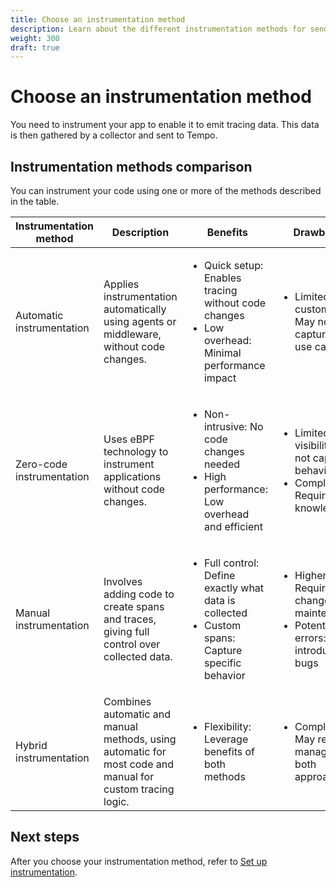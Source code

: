 ```yaml
---
title: Choose an instrumentation method
description: Learn about the different instrumentation methods for sending traces to Tempo.
weight: 300
draft: true
---
```


# Choose an instrumentation method

You need to instrument your app to enable it to emit tracing data.
This data is then gathered by a collector and sent to Tempo.

## Instrumentation methods comparison

You can instrument your code using one or more of the methods described in the table.

| Instrumentation method     | Description                                                                                                   | Benefits                                                                                   | Drawbacks                                               |
| ------------------------- | ------------------------------------------------------------------------------------------------------------- | ------------------------------------------------------------------------------------------ | ------------------------------------------------------- |
| Automatic instrumentation  | Applies instrumentation automatically using agents or middleware, without code changes.                       |<ul><li>Quick setup: Enables tracing without code changes</li><li>Low overhead: Minimal performance impact</li></ul> | <ul><li>Limited customization: May not capture all use cases</li></ul>  |
| Zero-code instrumentation  | Uses eBPF technology to instrument applications without code changes.                                         | <ul><li>Non-intrusive: No code changes needed</li><li>High performance: Low overhead and efficient</li></ul> | <ul><li>Limited visibility: May not capture all behavior</li><li>Complexity: Requires eBPF knowledge</li></ul> |
| Manual instrumentation     | Involves adding code to create spans and traces, giving full control over collected data.                     | <ul><li>Full control: Define exactly what data is collected</li><li>Custom spans: Capture specific behavior</li></ul> | <ul><li>Higher effort: Requires code changes and maintenance</li><li>Potential for errors: Can introduce bugs</li></ul> |
| Hybrid instrumentation     | Combines automatic and manual methods, using automatic for most code and manual for custom tracing logic.     | <ul><li>Flexibility: Leverage benefits of both methods</li><ul>                                        | <ul><li> Complexity: May require managing both approaches</li><ul>      |



## Next steps

After you choose your instrumentation method, refer to [Set up instrumentation](/docs/tempo/<TEMPO_VERSION>/instrument-send/set-up-instrumentation/).